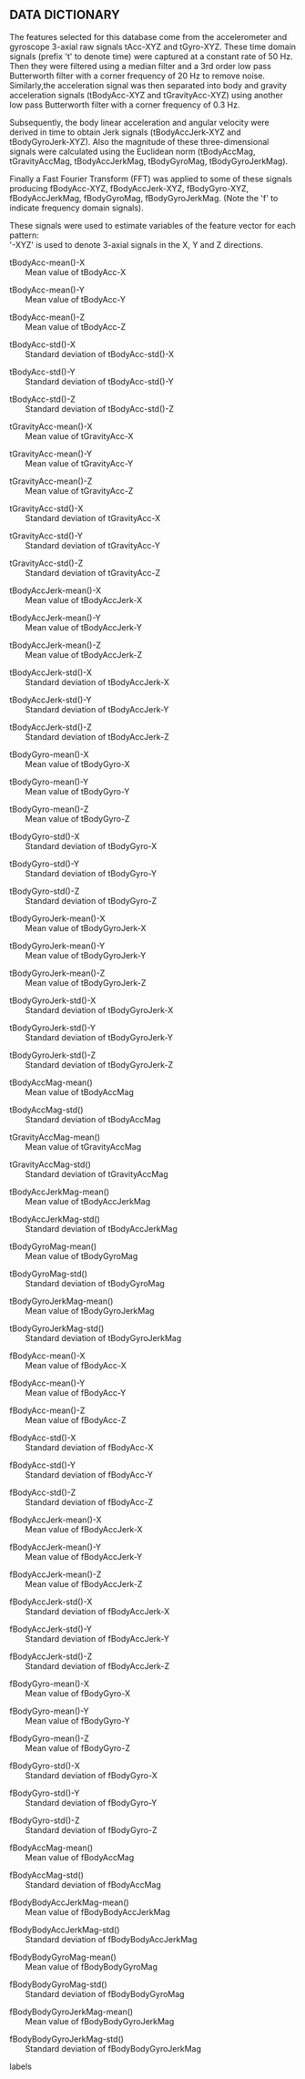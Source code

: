 ## DATA DICTIONARY
The features selected for this database come from the accelerometer and gyroscope 3-axial raw signals tAcc-XYZ and tGyro-XYZ.
These time domain signals (prefix 't' to denote time) were captured at a constant rate of 50 Hz. Then they were filtered using a median filter and a 3rd order low pass Butterworth filter with a corner frequency of 20 Hz to remove noise. Similarly,the acceleration signal was then separated into body and gravity acceleration signals (tBodyAcc-XYZ and tGravityAcc-XYZ) using another low pass Butterworth filter with a corner frequency of 0.3 Hz.   

Subsequently, the body linear acceleration and angular velocity were derived in time to obtain Jerk signals (tBodyAccJerk-XYZ and tBodyGyroJerk-XYZ). Also the magnitude of these three-dimensional signals were calculated using the Euclidean norm (tBodyAccMag, tGravityAccMag, tBodyAccJerkMag, tBodyGyroMag, tBodyGyroJerkMag).   

Finally a Fast Fourier Transform (FFT) was applied to some of these signals producing fBodyAcc-XYZ, fBodyAccJerk-XYZ,   fBodyGyro-XYZ, fBodyAccJerkMag, fBodyGyroMag, fBodyGyroJerkMag. (Note the 'f' to indicate frequency domain signals).   

These signals were used to estimate variables of the feature vector for each pattern:    
'-XYZ' is used to denote 3-axial signals in the X, Y and Z directions.  


tBodyAcc-mean()-X  
&#160; &#160; &#160; &#160;Mean value of tBodyAcc-X  

tBodyAcc-mean()-Y  
&#160; &#160; &#160; &#160;Mean value of tBodyAcc-Y  
  
tBodyAcc-mean()-Z  
&#160; &#160; &#160; &#160;Mean value of tBodyAcc-Z  
  
tBodyAcc-std()-X  
&#160; &#160; &#160; &#160;Standard deviation of tBodyAcc-std()-X  
  
tBodyAcc-std()-Y  
&#160; &#160; &#160; &#160;Standard deviation of tBodyAcc-std()-Y    
  
tBodyAcc-std()-Z  
&#160; &#160; &#160; &#160;Standard deviation of tBodyAcc-std()-Z

tGravityAcc-mean()-X  
&#160; &#160; &#160; &#160;Mean value of tGravityAcc-X    

tGravityAcc-mean()-Y  
&#160; &#160; &#160; &#160;Mean value of tGravityAcc-Y  
  
tGravityAcc-mean()-Z  
&#160; &#160; &#160; &#160;Mean value of tGravityAcc-Z  
  
tGravityAcc-std()-X  
&#160; &#160; &#160; &#160;Standard deviation of tGravityAcc-X  

tGravityAcc-std()-Y  
&#160; &#160; &#160; &#160;Standard deviation of tGravityAcc-Y  

tGravityAcc-std()-Z  
&#160; &#160; &#160; &#160;Standard deviation of tGravityAcc-Z  

tBodyAccJerk-mean()-X  
&#160; &#160; &#160; &#160;Mean value of tBodyAccJerk-X  

tBodyAccJerk-mean()-Y  
&#160; &#160; &#160; &#160;Mean value of tBodyAccJerk-Y  

tBodyAccJerk-mean()-Z  
&#160; &#160; &#160; &#160;Mean value of tBodyAccJerk-Z  

tBodyAccJerk-std()-X  
&#160; &#160; &#160; &#160;Standard deviation of tBodyAccJerk-X  

tBodyAccJerk-std()-Y  
&#160; &#160; &#160; &#160;Standard deviation of tBodyAccJerk-Y  

tBodyAccJerk-std()-Z  
&#160; &#160; &#160; &#160;Standard deviation of tBodyAccJerk-Z  

tBodyGyro-mean()-X  
&#160; &#160; &#160; &#160;Mean value of tBodyGyro-X  

tBodyGyro-mean()-Y  
&#160; &#160; &#160; &#160;Mean value of tBodyGyro-Y  

tBodyGyro-mean()-Z  
&#160; &#160; &#160; &#160;Mean value of tBodyGyro-Z  

tBodyGyro-std()-X  
&#160; &#160; &#160; &#160;Standard deviation of tBodyGyro-X  

tBodyGyro-std()-Y  
&#160; &#160; &#160; &#160;Standard deviation of tBodyGyro-Y  

tBodyGyro-std()-Z  
&#160; &#160; &#160; &#160;Standard deviation of tBodyGyro-Z  

tBodyGyroJerk-mean()-X  
&#160; &#160; &#160; &#160;Mean value of tBodyGyroJerk-X  

tBodyGyroJerk-mean()-Y  
&#160; &#160; &#160; &#160;Mean value of tBodyGyroJerk-Y  

tBodyGyroJerk-mean()-Z  
&#160; &#160; &#160; &#160;Mean value of tBodyGyroJerk-Z  

tBodyGyroJerk-std()-X  
&#160; &#160; &#160; &#160;Standard deviation of tBodyGyroJerk-X  

tBodyGyroJerk-std()-Y  
&#160; &#160; &#160; &#160;Standard deviation of tBodyGyroJerk-Y  

tBodyGyroJerk-std()-Z  
&#160; &#160; &#160; &#160;Standard deviation of tBodyGyroJerk-Z  

tBodyAccMag-mean()  
&#160; &#160; &#160; &#160;Mean value of tBodyAccMag  

tBodyAccMag-std()  
&#160; &#160; &#160; &#160;Standard deviation of tBodyAccMag  

tGravityAccMag-mean()  
&#160; &#160; &#160; &#160;Mean value of tGravityAccMag  

tGravityAccMag-std()  
&#160; &#160; &#160; &#160;Standard deviation of tGravityAccMag  

tBodyAccJerkMag-mean()  
&#160; &#160; &#160; &#160;Mean value of tBodyAccJerkMag  

tBodyAccJerkMag-std()  
&#160; &#160; &#160; &#160;Standard deviation of tBodyAccJerkMag  

tBodyGyroMag-mean()  
&#160; &#160; &#160; &#160;Mean value of tBodyGyroMag  

tBodyGyroMag-std()  
&#160; &#160; &#160; &#160;Standard deviation of tBodyGyroMag  

tBodyGyroJerkMag-mean()  
&#160; &#160; &#160; &#160;Mean value of tBodyGyroJerkMag  

tBodyGyroJerkMag-std()  
&#160; &#160; &#160; &#160;Standard deviation of tBodyGyroJerkMag  

fBodyAcc-mean()-X  
&#160; &#160; &#160; &#160;Mean value of fBodyAcc-X  

fBodyAcc-mean()-Y  
&#160; &#160; &#160; &#160;Mean value of fBodyAcc-Y  

fBodyAcc-mean()-Z  
&#160; &#160; &#160; &#160;Mean value of fBodyAcc-Z  

fBodyAcc-std()-X  
&#160; &#160; &#160; &#160;Standard deviation of fBodyAcc-X  

fBodyAcc-std()-Y  
&#160; &#160; &#160; &#160;Standard deviation of fBodyAcc-Y  

fBodyAcc-std()-Z  
&#160; &#160; &#160; &#160;Standard deviation of fBodyAcc-Z  

fBodyAccJerk-mean()-X  
&#160; &#160; &#160; &#160;Mean value of fBodyAccJerk-X  

fBodyAccJerk-mean()-Y  
&#160; &#160; &#160; &#160;Mean value of fBodyAccJerk-Y  

fBodyAccJerk-mean()-Z  
&#160; &#160; &#160; &#160;Mean value of fBodyAccJerk-Z  

fBodyAccJerk-std()-X  
&#160; &#160; &#160; &#160;Standard deviation of fBodyAccJerk-X  

fBodyAccJerk-std()-Y  
&#160; &#160; &#160; &#160;Standard deviation of  fBodyAccJerk-Y  

fBodyAccJerk-std()-Z  
&#160; &#160; &#160; &#160;Standard deviation of fBodyAccJerk-Z  

fBodyGyro-mean()-X  
&#160; &#160; &#160; &#160;Mean value of fBodyGyro-X  

fBodyGyro-mean()-Y  
&#160; &#160; &#160; &#160;Mean value of fBodyGyro-Y  

fBodyGyro-mean()-Z  
&#160; &#160; &#160; &#160;Mean value of fBodyGyro-Z  

fBodyGyro-std()-X  
&#160; &#160; &#160; &#160;Standard deviation of fBodyGyro-X  

fBodyGyro-std()-Y  
&#160; &#160; &#160; &#160;Standard deviation of fBodyGyro-Y  

fBodyGyro-std()-Z  
&#160; &#160; &#160; &#160;Standard deviation of fBodyGyro-Z  

fBodyAccMag-mean()  
&#160; &#160; &#160; &#160;Mean value of fBodyAccMag  

fBodyAccMag-std()  
&#160; &#160; &#160; &#160;Standard deviation of fBodyAccMag  

fBodyBodyAccJerkMag-mean()  
&#160; &#160; &#160; &#160;Mean value of fBodyBodyAccJerkMag  

fBodyBodyAccJerkMag-std()  
&#160; &#160; &#160; &#160;Standard deviation of fBodyBodyAccJerkMag  

fBodyBodyGyroMag-mean()  
&#160; &#160; &#160; &#160;Mean value of fBodyBodyGyroMag  

fBodyBodyGyroMag-std()  
&#160; &#160; &#160; &#160;Standard deviation of fBodyBodyGyroMag  

fBodyBodyGyroJerkMag-mean()  
&#160; &#160; &#160; &#160;Mean value of fBodyBodyGyroJerkMag  

fBodyBodyGyroJerkMag-std()  
&#160; &#160; &#160; &#160;Standard deviation of fBodyBodyGyroJerkMag  

labels  
&#160; &#160; &#160; &#160;

